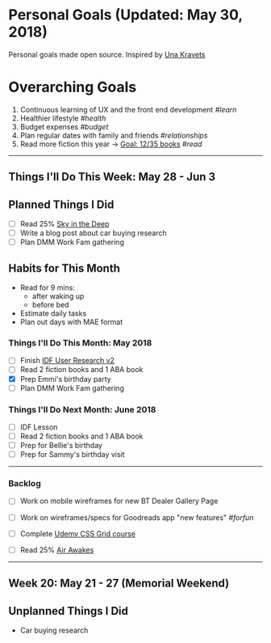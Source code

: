 Personal Goals (Updated: May 30, 2018)
==============

Personal goals made open source. Inspired by [Una Kravets](https://una.im/personal-goals-guide/)

# Overarching Goals
1. Continuous learning of UX and the front end development *#learn*
2. Healthier lifestyle *#health*
3. Budget expenses *#budget*
4. Plan regular dates with family and friends *#relationships*
5. Read more fiction this year -> [Goal: 12/35 books](https://www.goodreads.com/user_challenges/10348403) *#read*

---

## Things I'll Do This Week: May 28 - Jun 3

## Planned Things I Did
- [ ] Read 25% [Sky in the Deep](https://www.goodreads.com/book/show/34726469-sky-in-the-deep1) 
- [ ] Write a blog post about car buying research
- [ ] Plan DMM Work Fam gathering

## Habits for This Month
- Read for 9 mins: 
  - after waking up
  - before bed
- Estimate daily tasks
- Plan out days with MAE format

### Things I'll Do This Month: May 2018
- [ ] Finish [IDF User Research v2](https://github.com/candicodeit/personal-goals/projects/3) 
- [ ] Read 2 fiction books and 1 ABA book
- [x] Prep Emmi's birthday party
- [ ] Plan DMM Work Fam gathering

### Things I'll Do Next Month: June 2018
- [ ] IDF Lesson
- [ ] Read 2 fiction books and 1 ABA book
- [ ] Prep for Bellie's birthday
- [ ] Prep for Sammy's birthday visit

---

### Backlog
- [ ] Work on mobile wireframes for new BT Dealer Gallery Page
- [ ] Work on wireframes/specs for Goodreads app "new features" *#forfun*
- [ ] Complete [Udemy CSS Grid course](https://github.com/candicodeit/udemy/projects/1)
- [ ] Read 25% [Air Awakes](https://www.goodreads.com/book/show/23127048-air-awakens)


--- 
## Week 20: May 21 - 27 (Memorial Weekend)

## Unplanned Things I Did
- Car buying research
